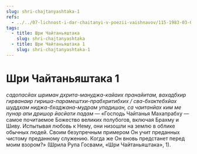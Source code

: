 ```yaml
---
slug: shri-chajtanyashtaka-1
refs:
  - ../../07-lichnost-i-dar-chaitanyi-v-poezii-vaishnavov/115-1983-03-08-a2-krasota-shri-chajtani-kommentarii-na-shloki-rupy-gosvami.md
tags:
  - title: Шри Чайтаньяштака
    slug: shri-chajtanyashtaka
  - title: Шри Чайтаньяштака 1
    slug: shri-chajtanyashtaka-1
---
```


# Шри Чайтаньяштака 1

*садопасйах шриман дхрита-мануджа-кайаих пранайитам, вахадбхир гирванаир гириша-парамештхи-прабхритибхих / сва-бхактебхйах шуддхам ниджа-бхаджана-мудрам упадишан, са чаитанйах ким ме пунар апи дришор йасйати падам* — «Господь Чайтанья Махапрабху — самое почитаемое Божество великих полубогов, включая Брахму и Шиву. Испытывая любовь к Нему, они низошли на землю в облике обычных людей. Своим безупречным примером Он учит преданных чистому преданному служению. Когда же Он вновь предстанет перед моим взором?» (Шрила Рупа Госвами, «Шри Чайтаньяштака», 1).
